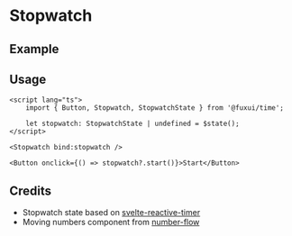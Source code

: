 <script lang="ts">
	import Example from './Example.svelte';
</script>

# Stopwatch

## Example

<Example />

## Usage

```svelte
<script lang="ts">
	import { Button, Stopwatch, StopwatchState } from '@fuxui/time';

	let stopwatch: StopwatchState | undefined = $state();
</script>

<Stopwatch bind:stopwatch />

<Button onclick={() => stopwatch?.start()}>Start</Button>
```

## Credits

- Stopwatch state based on [svelte-reactive-timer](https://github.com/joshnuss/svelte-reactive-timer)
- Moving numbers component from [number-flow](https://number-flow.barvian.me/)
